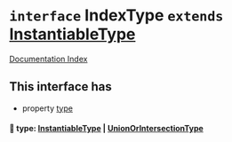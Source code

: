 # `interface` IndexType `extends` [InstantiableType](../private.interface.InstantiableType/README.md)

[Documentation Index](../README.md)

## This interface has

- property [type](#-type-instantiabletype--unionorintersectiontype)


#### 📄 type: [InstantiableType](../private.interface.InstantiableType/README.md) | [UnionOrIntersectionType](../private.interface.UnionOrIntersectionType/README.md)



